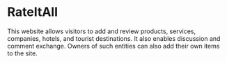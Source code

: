 # RateItAll
This website allows visitors to add and review products, services, companies, hotels, and tourist destinations. It also enables discussion and comment exchange. Owners of such entities can also add their own items to the site.

